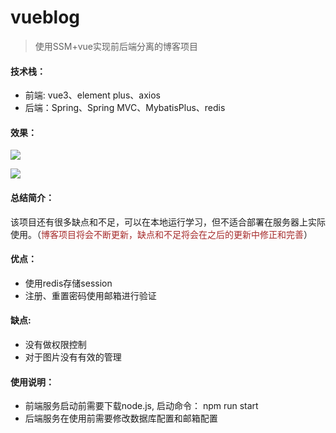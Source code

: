 # vueblog
> 使用SSM+vue实现前后端分离的博客项目

#### 技术栈：

- 前端: vue3、element plus、axios
- 后端：Spring、Spring MVC、MybatisPlus、redis

#### 效果：

![](https://i.niupic.com/images/2021/09/26/9CX0.png)

![](https://i.niupic.com/images/2021/09/20/9CcY.png)

#### 总结简介：

​		该项目还有很多缺点和不足，可以在本地运行学习，但不适合部署在服务器上实际使用。（<font color='Brown'>博客项目将会不断更新，缺点和不足将会在之后的更新中修正和完善</font>）

#### 优点：

 - 使用redis存储session
 - 注册、重置密码使用邮箱进行验证

#### 缺点:

- 没有做权限控制
- 对于图片没有有效的管理

#### 使用说明：

- 前端服务启动前需要下载node.js, 启动命令： npm run start
- 后端服务在使用前需要修改数据库配置和邮箱配置
